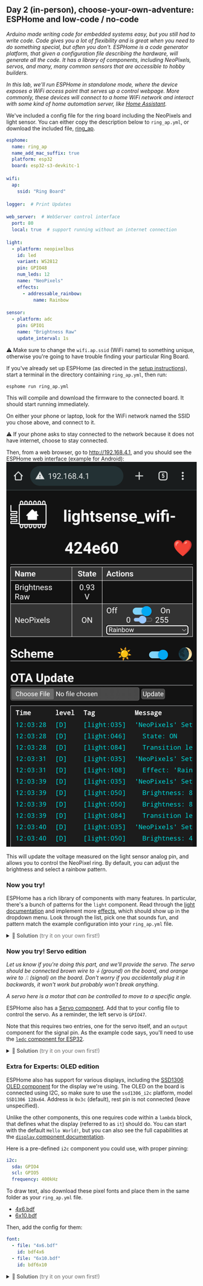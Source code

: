 ## Day 2 (in-person), choose-your-own-adventure: ESPHome and low-code / no-code

_Arduino made writing code for embedded systems easy, but you still had to write code._
_Code gives you a lot of flexibility and is great when you need to do something special, but often you don't._
_ESPHome is a code generator platform, that given a configuration file describing the hardware, will generate all the code._
_It has a library of components, including NeoPixels, servos, and many, many common sensors that are accessible to hobby builders._

_In this lab, we'll run ESPHome in standalone mode, where the device exposes a WiFi access point that serves up a control webpage._
_More commonly, these devices will connect to a home WiFi network and interact with some kind of home automation server, like [Home Assistant](https://www.home-assistant.io/)._

We've included a config file for the ring board including the NeoPixels and light sensor.
You can either copy the description below to `ring_ap.yml`, or download the included file, [ring_ap](esphome/ring_ap.yml).

```yaml
esphome:
  name: ring_ap
  name_add_mac_suffix: true
  platform: esp32
  board: esp32-s3-devkitc-1

wifi:
  ap:
    ssid: "Ring Board"

logger:  # Print Updates

web_server:  # WebServer control interface
  port: 80
  local: true  # support running without an internet connection

light:
  - platform: neopixelbus
    id: led
    variant: WS2812
    pin: GPIO48
    num_leds: 12
    name: "NeoPixels"
    effects:
      - addressable_rainbow:
          name: Rainbow

sensor:
  - platform: adc
    pin: GPIO1
    name: "Brightness Raw"
    update_interval: 1s
```

⚠️ Make sure to change the `wifi.ap.ssid` (WiFi name) to something unique, otherwise you're going to have trouble finding your particular Ring Board.

If you've already set up ESPHome (as directed in the [setup instructions](lab2_0.md)), start a terminal in the directory containing `ring_ap.yml`, then run:
```commandline
esphome run ring_ap.yml
```

This will compile and download the firmware to the connected board.
It should start running immediately.

On either your phone or laptop, look for the WiFi network named the SSID you chose above, and connect to it.

⚠️ If your phone asks to stay connected to the network because it does not have internet, choose to stay connected.

Then, from a web browser, go to http://192.168.4.1, and you should see the ESPHome web interface (example for Android):  
![ESPHome web interface](esphome_android.png)

This will update the voltage measured on the light sensor analog pin, and allows you to control the NeoPixel ring.
By default, you can adjust the brightness and select a rainbow pattern.


### Now you try!

ESPHome has a rich library of components with many features.
In particular, there's a bunch of patterns for the `light` component.
Read through the [light documentation](https://esphome.io/components/light/index.html) and implement more [effects](https://esphome.io/components/light/index.html#light-effects), which should show up in the dropdown menu.
Look through the list, pick one that sounds fun, and pattern match the example configuration into your `ring_ap.yml` file.

<details><summary><span style="color:DimGrey"><b>🤔 Solution</b> (try it on your own first!)</span></summary>

  One example might be to add an `addressable_color_wipe` (which scrolls random colors down the chain): 

  ```yaml
  esphome:
    name: ring_ap
    name_add_mac_suffix: true
    platform: esp32
    board: esp32-s3-devkitc-1
  
  wifi:
    ap:
      ssid: "Ring Board"
  
  logger:  # Print Updates
  
  web_server:  # WebServer control interface
    port: 80
    local: true  # support running without an internet connection
  
  light:
    - platform: neopixelbus
      id: led
      variant: WS2812
      pin: GPIO48
      num_leds: 12
      name: "NeoPixels"
      effects:
        - addressable_rainbow:
            name: Rainbow
        - addressable_color_wipe:
            name: Color Wipe Effect With Custom Values
  
  sensor:
    - platform: adc
      pin: GPIO1
      name: "Brightness Raw"
      update_interval: 1s
  ```
</details>


### Now you try! Servo edition

_Let us know if you're doing this part, and we'll provide the servo._
_The servo should be connected brown wire to ⏚ (ground) on the board, and orange wire to ⎍ (signal) on the board._
_Don't worry if you accidentally plug it in backwards, it won't work but probably won't break anything_.

_A servo here is a motor that can be controlled to move to a specific angle._

ESPHome also has a [Servo component](https://esphome.io/components/servo.html).
Add that to your config file to control the servo.
As a reminder, the left servo is `GPIO47`.

Note that this requires two entries, one for the servo itself, and an `output` component for the signal pin.
As the example code says, you'll need to use the [`ledc` component for ESP32](https://esphome.io/components/output/ledc.html).

<details><summary><span style="color:DimGrey"><b>🤔 Solution</b> (try it on your own first!)</span></summary>

  You only need to add the `servo` and `output` components to the top level of the config file.

  ```yaml
  esphome:
    name: ring_ap
    name_add_mac_suffix: true
    platform: esp32
    board: esp32-s3-devkitc-1
  
  wifi:
    ap:
      ssid: "Ring Board"
  
  logger:  # Print Updates
  
  web_server:  # WebServer control interface
    port: 80
    local: true  # support running without an internet connection
  
  light:
    - platform: neopixelbus
      id: led
      variant: WS2812
      pin: GPIO48
      num_leds: 12
      name: "NeoPixels"
      effects:
        - addressable_rainbow:
            name: Rainbow
        - addressable_color_wipe:
            name: Color Wipe Effect With Custom Values
  
  sensor:
    - platform: adc
      pin: GPIO1
      name: "Brightness Raw"
      update_interval: 1s
      
  servo:
    - id: left_servo
      output: pwm_output
  
  output:
    - platform: ledc
      id: left_servo
      pin: GPIO47
      frequency: 50 Hz
  ```
</details>


### Extra for Experts: OLED edition

ESPHome also has support for various displays, including the [SSD1306 OLED component](https://esphome.io/components/display/ssd1306.html) for the display we're using.
The OLED on the board is connected using I2C, so make sure to use the `ssd1306_i2c` platform, model `SSD1306 128x64`.
Address ix `0x3c` (default), rest pin is not connected (leave unspecified).

Unlike the other components, this one requires code within a `lambda` block, that defines what the display (referred to as `it`) should do.
You can start with the default `Hello World!`, but you can also see the full capabilities at the [`display` component documentation](https://esphome.io/components/display/index.html).

Here is a pre-defined `i2c` component you could use, with proper pinning:
```yaml
i2c:
  sda: GPIO4
  scl: GPIO5
  frequency: 400kHz
```

To draw text, also download these pixel fonts and place them in the same folder as your `ring_ap.yml` file.
- [4x6.bdf](esphome/fonts/4x6.bdf)
- [6x10.bdf](esphome/fonts/6x10.bdf)

Then, add the config for them:
```yaml
font:
  - file: "4x6.bdf"
    id: bdf4x6
  - file: "6x10.bdf"
    id: bdf6x10
```


<details><summary><span style="color:DimGrey"><b>🤔 Solution</b> (try it on your own first!)</span></summary>

  ```yaml
  esphome:
    name: ring_ap
    name_add_mac_suffix: true
    platform: esp32
    board: esp32-s3-devkitc-1
  
  wifi:
    ap:
      ssid: "Ring Board"
  
  logger:  # Print Updates
  
  web_server:  # WebServer control interface
    port: 80
    local: true  # support running without an internet connection
  
  light:
    - platform: neopixelbus
      id: led
      variant: WS2812
      pin: GPIO48
      num_leds: 12
      name: "NeoPixels"
      effects:
        - addressable_rainbow:
            name: Rainbow
        - addressable_color_wipe:
            name: Color Wipe Effect With Custom Values
  
  sensor:
    - platform: adc
      pin: GPIO1
      name: "Brightness Raw"
      update_interval: 1s
      
  font:
    - file: "4x6.bdf"  # characters actually 3x5 plus 1px descender
      id: bdf4x6
    - file: "6x10.bdf"  # characters actually 5x7 plus 2px descender
      id: bdf6x10
      
  i2c:
    sda: GPIO4
    scl: GPIO5
    frequency: 400kHz
    
  display:
    - platform: ssd1306_i2c
      model: "SSD1306 128x64"
      address: 0x3c
      lambda: |-
        it.print(0, 0, id(bdf6x10), "Hello World!");
        it.print(0, 10, id(bdf5x7), "The quick brown fox jumps over the lazy dog");

  ```
</details>

